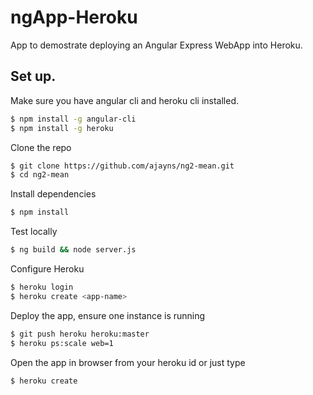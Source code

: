 # ngApp-Heroku

App to demostrate deploying an Angular Express WebApp into Heroku.

## Set up.
Make sure you have angular cli and heroku cli installed.
```bash
$ npm install -g angular-cli
$ npm install -g heroku
```

Clone the repo
```bash
$ git clone https://github.com/ajayns/ng2-mean.git
$ cd ng2-mean
```

Install dependencies
```bash
$ npm install
```

Test locally
```bash
$ ng build && node server.js
```

Configure Heroku
```bash
$ heroku login
$ heroku create <app-name>
```


Deploy the app, ensure one instance is running
```bash
$ git push heroku heroku:master
$ heroku ps:scale web=1
```

Open the app in browser from your heroku id or just type
```bash
$ heroku create
```